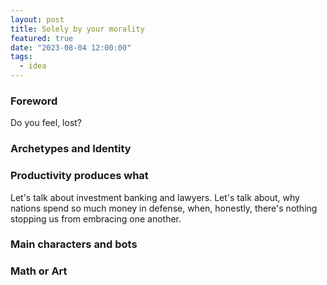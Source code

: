 ```yaml
---
layout: post
title: Solely by your morality
featured: true
date: "2023-08-04 12:00:00"
tags:
  - idea
---
```



### Foreword
Do you feel, lost?


### Archetypes and Identity

### Productivity produces what
Let's talk about investment banking and lawyers.
Let's talk about, why nations spend so much money in defense, when, honestly, there's nothing stopping us from embracing one another.

### Main characters and bots

### Math or Art